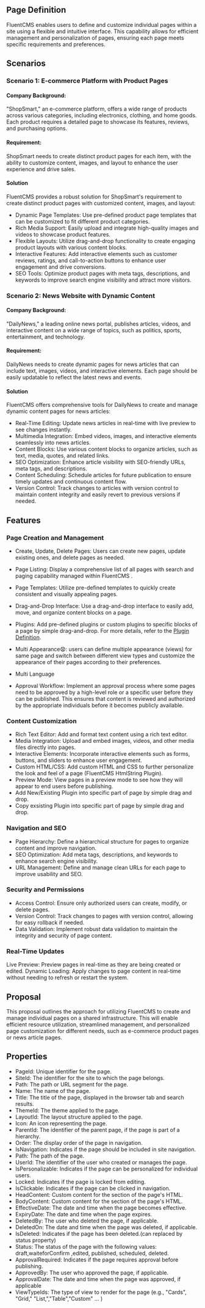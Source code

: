 
## Page Definition
FluentCMS enables users to define and customize individual pages within a site using a flexible and intuitive interface. This capability allows for efficient management and personalization of pages, ensuring each page meets specific requirements and preferences.
## Scenarios
### Scenario 1: E-commerce Platform with Product Pages
#### Company Background:
"ShopSmart," an e-commerce platform, offers a wide range of products across various categories, including electronics, clothing, and home goods. Each product requires a detailed page to showcase its features, reviews, and purchasing options.
#### Requirement:
ShopSmart needs to create distinct product pages for each item, with the ability to customize content, images, and layout to enhance the user experience and drive sales.
#### Solution
FluentCMS provides a robust solution for ShopSmart's requirement to create distinct product pages with customized content, images, and layout:

* Dynamic Page Templates: Use pre-defined product page templates that can be customized to fit different product categories.
* Rich Media Support: Easily upload and integrate high-quality images and videos to showcase product features.
* Flexible Layouts: Utilize drag-and-drop functionality to create engaging product layouts with various content blocks.
* Interactive Features: Add interactive elements such as customer reviews, ratings, and call-to-action buttons to enhance user engagement and drive conversions.
* SEO Tools: Optimize product pages with meta tags, descriptions, and keywords to improve search engine visibility and attract more visitors.

### Scenario 2: News Website with Dynamic Content
#### Company  Background:
"DailyNews," a leading online news portal, publishes articles, videos, and interactive content on a wide range of topics, such as politics, sports, entertainment, and technology.
#### Requirement:
DailyNews needs to create dynamic pages for news articles that can include text, images, videos, and interactive elements. Each page should be easily updatable to reflect the latest news and events.
#### Solution
FluentCMS offers comprehensive tools for DailyNews to create and manage dynamic content pages for news articles:

* Real-Time Editing: Update news articles in real-time with live preview to see changes instantly.
* Multimedia Integration: Embed videos, images, and interactive elements seamlessly into news articles.
* Content Blocks: Use various content blocks to organize articles, such as text, media, quotes, and related links.
* SEO Optimization: Enhance article visibility with SEO-friendly URLs, meta tags, and descriptions.
* Content Scheduling: Schedule articles for future publication to ensure timely updates and continuous content flow.
* Version Control: Track changes to articles with version control to maintain content integrity and easily revert to previous versions if needed.

## Features

### Page Creation and Management
* Create, Update, Delete Pages: Users can create new pages, update existing ones, and delete pages as needed.
* Page Listing: Display a comprehensive list of all pages with search and paging capability managed within FluentCMS .
* Page Templates: Utilize pre-defined templates to quickly create consistent and visually appealing pages.
* Drag-and-Drop Interface: Use a drag-and-drop interface to easily add, move, and organize content blocks on a page.
* Plugins: Add pre-defined plugins or custom plugins to specific blocks of a page by simple drag-and-drop. For more details, refer to the [Plugin Definition](./PluginDefinition.md).
* Multi Appearance😧: users can define multiple appearance (views) for same page and switch between different view types and customize the appearance of their 
  pages according to their preferences.
* Multi Language 

* Approval Workflow: Implement an approval process where some pages need to be approved by a high-level role or a specific user before they can be published. This 
  ensures that content is reviewed and authorized by the appropriate individuals before it becomes publicly available.
### Content Customization
* Rich Text Editor: Add and format text content using a rich text editor.
* Media Integration: Upload and embed images, videos, and other media files directly into pages.
* Interactive Elements: Incorporate interactive elements such as forms, buttons, and sliders to enhance user engagement.
* Custom HTML/CSS: Add custom HTML and CSS to further personalize the look and feel of a page (FluentCMS HtmlString Plugin).
* Preview Mode: View pages in a preview mode to see how they will appear to end users before publishing.
* Add New/Existing Plugin into specific part of page by simple drag and drop.
* Copy exsisting Plugin into specific part of page by simple drag and drop.

### Navigation and SEO
* Page Hierarchy: Define a hierarchical structure for pages to organize content and improve navigation.
* SEO Optimization: Add meta tags, descriptions, and keywords to enhance search engine visibility.
* URL Management: Define and manage clean URLs for each page to improve usability and SEO.
### Security and Permissions
* Access Control: Ensure only authorized users can create, modify, or delete pages.
* Version Control: Track changes to pages with version control, allowing for easy rollback if needed.
* Data Validation: Implement robust data validation to maintain the integrity and security of page content.
### Real-Time Updates
Live Preview: Preview pages in real-time as they are being created or edited.
Dynamic Loading: Apply changes to page content in real-time without needing to refresh or restart the system.

## Proposal
This proposal outlines the approach for utilizing FluentCMS to create and manage individual pages on a shared infrastructure. This will enable efficient resource utilization, streamlined management, and personalized page customization for different needs, such as e-commerce product pages or news article pages.

## Properties
* PageId: Unique identifier for the page.
* SiteId: The identifier for the site to which the page belongs.
* Path: The path or URL segment for the page.
* Name: The name of the page.
* Title: The title of the page, displayed in the browser tab and search results.
* ThemeId: The theme applied to the page.
* LayoutId: The layout structure applied to the page.
* Icon: An icon representing the page.
* ParentId: The identifier of the parent page, if the page is part of a hierarchy.
* Order: The display order of the page in navigation.
* IsNavigation: Indicates if the page should be included in site navigation.
* Path: The path of the page.
* UserId: The identifier of the user who created or manages the page.
* IsPersonalizable: Indicates if the page can be personalized for individual users.
* Locked: Indicates if the page is locked from editing.
* IsClickable: Indicates if the page can be clicked in navigation.
* HeadContent: Custom content for the <head> section of the page's HTML.
* BodyContent: Custom content for the <body> section of the page's HTML.
* EffectiveDate: The date and time when the page becomes effective.
* ExpiryDate: The date and time when the page expires.
* DeletedBy: The user who deleted the page, if applicable.
* DeletedOn: The date and time when the page was deleted, if applicable.
* IsDeleted: Indicates if the page has been deleted.(can replaced by status property)
* Status: The status of the page with the following values: draft,waiteforConfirm ,edited, published, scheduled, deleted.
* ApprovalRequired: Indicates if the page requires approval before publishing.
* ApprovedBy: The user who approved the page, if applicable.
* ApprovalDate: The date and time when the page was approved, if applicable
* ViewTypeIds: The type of view to render for the page (e.g., "Cards", "Grid," "List,","Table","Custom" ... )
